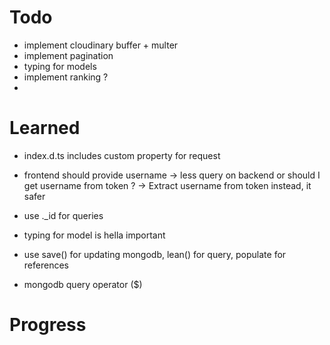 # Todo 

- implement cloudinary buffer + multer 
- implement pagination
- typing for models 
- implement ranking ?
- 

# Learned 
- index.d.ts includes custom property for request
- frontend should provide username -> less query on backend 
or should I get username from token ?
-> Extract username from token instead, it safer
- use ._id for queries 
- typing for model is hella important 

- use save() for updating mongodb, lean() for query, populate for references  
- mongodb query operator ($)
# Progress 
